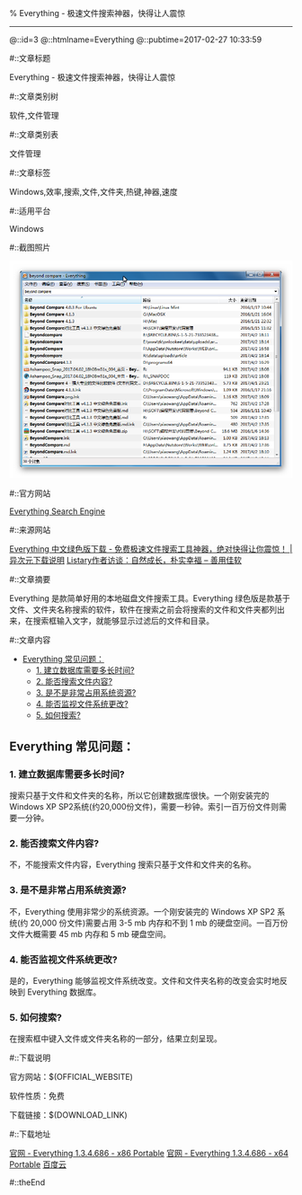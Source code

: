% Everything - 极速文件搜索神器，快得让人震惊

---

@::id=3
@::htmlname=Everything
@::pubtime=2017-02-27 10:33:59

#::文章标题

Everything - 极速文件搜索神器，快得让人震惊

#::文章类别树

软件,文件管理

#::文章类别表

文件管理

#::文章标签

Windows,效率,搜索,文件,文件夹,热键,神器,速度

#::适用平台

Windows

#::截图照片

![](Everything.png)

#::官方网站

[Everything Search Engine](http://www.voidtools.com/ "")

#::来源网站

[Everything 中文绿色版下载 - 免费极速文件搜索工具神器，绝对快得让你震惊！ | 异次元下载说明](http://www.iplaysoft.com/everything.html "")
[Listary作者访谈：自然成长，朴实幸福 – 善用佳软](http://xbeta.info/listary-interview.htm "")

#::文章摘要

Everything 是款简单好用的本地磁盘文件搜索工具。Everything 绿色版是款基于文件、文件夹名称搜索的软件，软件在搜索之前会将搜索的文件和文件夹都列出来，在搜索框输入文字，就能够显示过滤后的文件和目录。

#::文章内容

-   [Everything 常见问题：](#everything-常见问题)
    -   [1. 建立数据库需要多长时间?](#建立数据库需要多长时间)
    -   [2. 能否搜索文件内容?](#能否搜索文件内容)
    -   [3. 是不是非常占用系统资源?](#是不是非常占用系统资源)
    -   [4. 能否监视文件系统更改?](#能否监视文件系统更改)
    -   [5. 如何搜索?](#如何搜索)

Everything 常见问题：
---------------------

### 1. 建立数据库需要多长时间?

搜索只基于文件和文件夹的名称，所以它创建数据库很快。一个刚安装完的Windows
XP SP2系统(约20,000份文件)，需要一秒钟。索引一百万份文件则需要一分钟。

### 2. 能否搜索文件内容?

不，不能搜索文件内容，Everything 搜索只基于文件和文件夹的名称。

### 3. 是不是非常占用系统资源?

不，Everything 使用非常少的系统资源。一个刚安装完的 Windows XP SP2
系统(约 20,000 份文件)需要占用 3-5 mb 内存和不到 1 mb
的硬盘空间。一百万份文件大概需要 45 mb 内存和 5 mb 硬盘空间。

### 4. 能否监视文件系统更改?

是的，Everything
能够监视文件系统改变。文件和文件夹名称的改变会实时地反映到 Everything
数据库。

### 5. 如何搜索?

在搜索框中键入文件或文件夹名称的一部分，结果立刻呈现。


#::下载说明

官方网站：\$(OFFICIAL\_WEBSITE)

软件性质：免费

下载链接：\$(DOWNLOAD\_LINK)


#::下载地址

[官网 - Everything 1.3.4.686 - x86 Portable](http://www.voidtools.com/Everything-1.3.4.686.x86.Multilingual.zip "")
[官网 - Everything 1.3.4.686 - x64 Portable](http://www.voidtools.com/Everything-1.3.4.686.x64.Multilingual.zip "")
[百度云](http://pan.baidu.com/s/1miPrGtM "x0sq")

#::theEnd
